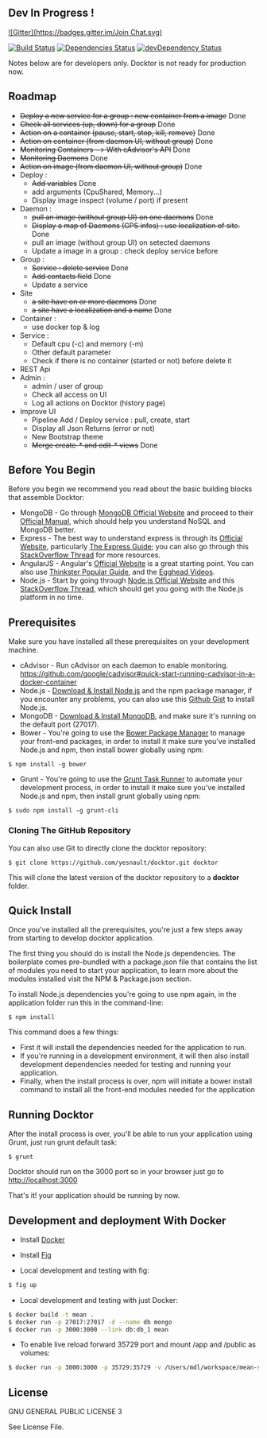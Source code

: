 ## Dev In Progress !
[![Gitter](https://badges.gitter.im/Join Chat.svg)](https://gitter.im/yesnault/docktor?utm_source=badge&utm_medium=badge&utm_campaign=pr-badge&utm_content=badge)

[![Build Status](https://travis-ci.org/yesnault/docktor.svg?branch=master)](https://travis-ci.org/yesnault/docktor)
[![Dependencies Status](https://david-dm.org/yesnault/docktor.svg)](https://david-dm.org/yesnault/docktor)
[![devDependency Status](https://david-dm.org/yesnault/docktor/dev-status.svg)](https://david-dm.org/yesnault/docktor#info=devDependencies)

Notes below are for developers only. Docktor is not ready for production now.

## Roadmap
* ~~Deploy a new service for a group : new container from a image~~ Done
* ~~Check all services (up, down) for a group~~ Done
* ~~Action on a container (pause, start, stop, kill, remove)~~ Done
* ~~Action on container (from daemon UI, without group)~~ Done
* ~~Monitoring Containers --> With cAdvisor's API~~ Done
* ~~Monitoring Daemons~~ Done
* ~~Action on image (from daemon UI, without group)~~ Done
* Deploy : 
    * ~~Add variables~~ Done
    * add arguments (CpuShared, Memory...)
    * Display image inspect (volume / port) if present
* Daemon : 
    * ~~pull an image (without group UI) on one daemons~~ Done
    * ~~Display a map of Daemons (GPS infos) : use localization of site.~~ Done
    * pull an image (without group UI) on setected daemons
    * Update a image in a group : check deploy service before
* Group :
    * ~~Service : delete service~~ Done
    * ~~Add contacts field~~ Done
    * Update a service
* Site
    * ~~a site have on or more daemons~~ Done
    * ~~a site have a localization and a name~~ Done
* Container :
    * use docker top & log
* Service :
    * Default cpu (-c) and memory (-m)
    * Other default parameter
    * Check if there is no container (started or not) before delete it
* REST Api
* Admin : 
    * admin / user of group
    * Check all access on UI
    * Log all actions on Docktor (history page)
* Improve UI
    * Pipeline Add / Deploy service : pull, create, start
    * Display all Json Returns (error or not)
    * New Bootstrap theme
    * ~~Merge create-* and edit-* views~~ Done

## Before You Begin 
Before you begin we recommend you read about the basic building blocks that assemble Docktor: 
* MongoDB - Go through [MongoDB Official Website](http://mongodb.org/) and proceed to their [Official Manual](http://docs.mongodb.org/manual/), which should help you understand NoSQL and MongoDB better.
* Express - The best way to understand express is through its [Official Website](http://expressjs.com/), particularly [The Express Guide](http://expressjs.com/guide.html); you can also go through this [StackOverflow Thread](http://stackoverflow.com/questions/8144214/learning-express-for-node-js) for more resources.
* AngularJS - Angular's [Official Website](http://angularjs.org/) is a great starting point. You can also use [Thinkster Popular Guide](http://www.thinkster.io/), and the [Egghead Videos](https://egghead.io/).
* Node.js - Start by going through [Node.js Official Website](http://nodejs.org/) and this [StackOverflow Thread](http://stackoverflow.com/questions/2353818/how-do-i-get-started-with-node-js), which should get you going with the Node.js platform in no time.

## Prerequisites
Make sure you have installed all these prerequisites on your development machine.
* cAdvisor - Run cAdvisor on each daemon to enable monitoring. https://github.com/google/cadvisor#quick-start-running-cadvisor-in-a-docker-container
* Node.js - [Download & Install Node.js](http://www.nodejs.org/download/) and the npm package manager, if you encounter any problems, you can also use this [Github Gist](https://gist.github.com/isaacs/579814) to install Node.js.
* MongoDB - [Download & Install MongoDB](http://www.mongodb.org/downloads), and make sure it's running on the default port (27017).
* Bower - You're going to use the [Bower Package Manager](http://bower.io/) to manage your front-end packages, in order to install it make sure you've installed Node.js and npm, then install bower globally using npm:

```
$ npm install -g bower
```

* Grunt - You're going to use the [Grunt Task Runner](http://gruntjs.com/) to automate your development process, in order to install it make sure you've installed Node.js and npm, then install grunt globally using npm:

```
$ sudo npm install -g grunt-cli
```

### Cloning The GitHub Repository
You can also use Git to directly clone the docktor repository:
```
$ git clone https://github.com/yesnault/docktor.git docktor
```
This will clone the latest version of the docktor repository to a **docktor** folder.


## Quick Install
Once you've installed all the prerequisites, you're just a few steps away from starting to develop docktor application.

The first thing you should do is install the Node.js dependencies. The boilerplate comes pre-bundled with a package.json file that contains the list of modules you need to start your application, to learn more about the modules installed visit the NPM & Package.json section.

To install Node.js dependencies you're going to use npm again, in the application folder run this in the command-line:

```
$ npm install
```

This command does a few things:
* First it will install the dependencies needed for the application to run.
* If you're running in a development environment, it will then also install development dependencies needed for testing and running your application.
* Finally, when the install process is over, npm will initiate a bower install command to install all the front-end modules needed for the application

## Running Docktor
After the install process is over, you'll be able to run your application using Grunt, just run grunt default task:

```
$ grunt
```

Docktor should run on the 3000 port so in your browser just go to [http://localhost:3000](http://localhost:3000)
                            
That's it! your application should be running by now.

## Development and deployment With Docker

* Install [Docker](http://www.docker.com/)
* Install [Fig](https://github.com/orchardup/fig)

* Local development and testing with fig: 
```bash
$ fig up
```

* Local development and testing with just Docker:
```bash
$ docker build -t mean .
$ docker run -p 27017:27017 -d --name db mongo
$ docker run -p 3000:3000 --link db:db_1 mean
```

* To enable live reload forward 35729 port and mount /app and /public as volumes:
```bash
$ docker run -p 3000:3000 -p 35729:35729 -v /Users/mdl/workspace/mean-stack/mean/public:/home/mean/public -v /Users/mdl/workspa/mean-stack/mean/app:/home/mean/app --link db:db_1 mean
```

## License
GNU GENERAL PUBLIC LICENSE 3

See License File.
